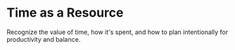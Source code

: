 # Time as a Resource

Recognize the value of time, how it's spent, and how to plan intentionally for productivity and balance.